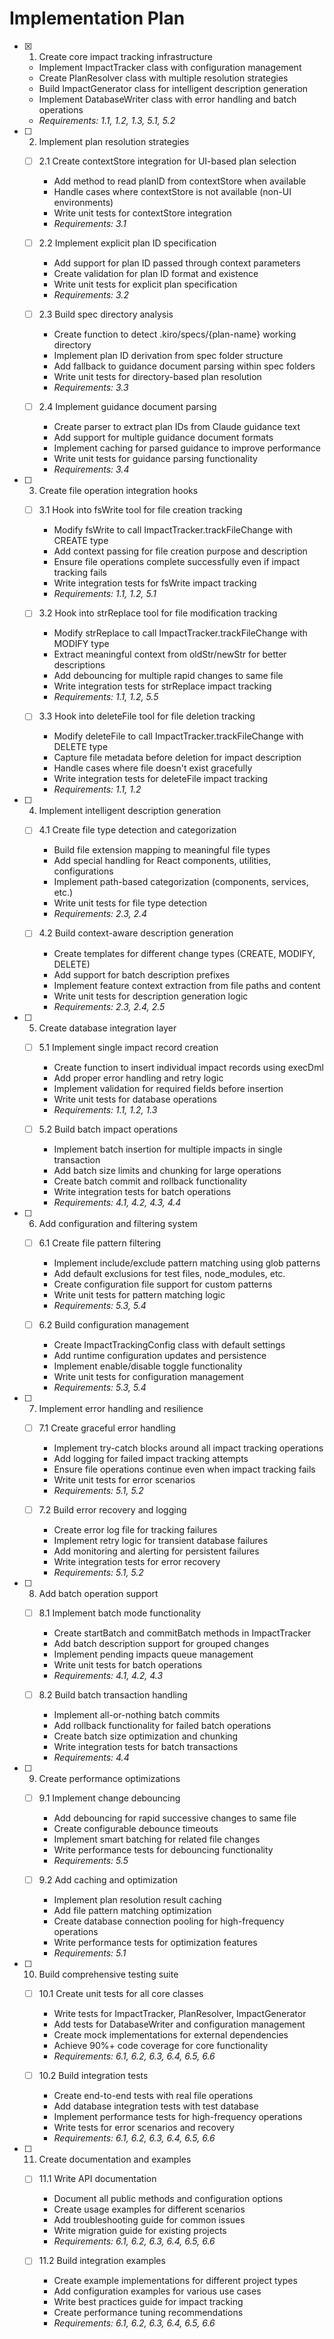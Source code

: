 # Implementation Plan

- [x] 1. Create core impact tracking infrastructure

  - Implement ImpactTracker class with configuration management
  - Create PlanResolver class with multiple resolution strategies
  - Build ImpactGenerator class for intelligent description generation
  - Implement DatabaseWriter class with error handling and batch operations
  - _Requirements: 1.1, 1.2, 1.3, 5.1, 5.2_

- [ ] 2. Implement plan resolution strategies

  - [ ] 2.1 Create contextStore integration for UI-based plan selection

    - Add method to read planID from contextStore when available
    - Handle cases where contextStore is not available (non-UI environments)
    - Write unit tests for contextStore integration
    - _Requirements: 3.1_

  - [ ] 2.2 Implement explicit plan ID specification

    - Add support for plan ID passed through context parameters
    - Create validation for plan ID format and existence
    - Write unit tests for explicit plan specification
    - _Requirements: 3.2_

  - [ ] 2.3 Build spec directory analysis

    - Create function to detect .kiro/specs/{plan-name} working directory
    - Implement plan ID derivation from spec folder structure
    - Add fallback to guidance document parsing within spec folders
    - Write unit tests for directory-based plan resolution
    - _Requirements: 3.3_

  - [ ] 2.4 Implement guidance document parsing
    - Create parser to extract plan IDs from Claude guidance text
    - Add support for multiple guidance document formats
    - Implement caching for parsed guidance to improve performance
    - Write unit tests for guidance parsing functionality
    - _Requirements: 3.4_

- [ ] 3. Create file operation integration hooks

  - [ ] 3.1 Hook into fsWrite tool for file creation tracking

    - Modify fsWrite to call ImpactTracker.trackFileChange with CREATE type
    - Add context passing for file creation purpose and description
    - Ensure file operations complete successfully even if impact tracking fails
    - Write integration tests for fsWrite impact tracking
    - _Requirements: 1.1, 1.2, 5.1_

  - [ ] 3.2 Hook into strReplace tool for file modification tracking

    - Modify strReplace to call ImpactTracker.trackFileChange with MODIFY type
    - Extract meaningful context from oldStr/newStr for better descriptions
    - Add debouncing for multiple rapid changes to same file
    - Write integration tests for strReplace impact tracking
    - _Requirements: 1.1, 1.2, 5.5_

  - [ ] 3.3 Hook into deleteFile tool for file deletion tracking
    - Modify deleteFile to call ImpactTracker.trackFileChange with DELETE type
    - Capture file metadata before deletion for impact description
    - Handle cases where file doesn't exist gracefully
    - Write integration tests for deleteFile impact tracking
    - _Requirements: 1.1, 1.2_

- [ ] 4. Implement intelligent description generation

  - [ ] 4.1 Create file type detection and categorization

    - Build file extension mapping to meaningful file types
    - Add special handling for React components, utilities, configurations
    - Implement path-based categorization (components, services, etc.)
    - Write unit tests for file type detection
    - _Requirements: 2.3, 2.4_

  - [ ] 4.2 Build context-aware description generation
    - Create templates for different change types (CREATE, MODIFY, DELETE)
    - Add support for batch description prefixes
    - Implement feature context extraction from file paths and content
    - Write unit tests for description generation logic
    - _Requirements: 2.3, 2.4, 2.5_

- [ ] 5. Create database integration layer

  - [ ] 5.1 Implement single impact record creation

    - Create function to insert individual impact records using execDml
    - Add proper error handling and retry logic
    - Implement validation for required fields before insertion
    - Write unit tests for database operations
    - _Requirements: 1.1, 1.2, 1.3_

  - [ ] 5.2 Build batch impact operations
    - Implement batch insertion for multiple impacts in single transaction
    - Add batch size limits and chunking for large operations
    - Create batch commit and rollback functionality
    - Write integration tests for batch operations
    - _Requirements: 4.1, 4.2, 4.3, 4.4_

- [ ] 6. Add configuration and filtering system

  - [ ] 6.1 Create file pattern filtering

    - Implement include/exclude pattern matching using glob patterns
    - Add default exclusions for test files, node_modules, etc.
    - Create configuration file support for custom patterns
    - Write unit tests for pattern matching logic
    - _Requirements: 5.3, 5.4_

  - [ ] 6.2 Build configuration management
    - Create ImpactTrackingConfig class with default settings
    - Add runtime configuration updates and persistence
    - Implement enable/disable toggle functionality
    - Write unit tests for configuration management
    - _Requirements: 5.3, 5.4_

- [ ] 7. Implement error handling and resilience

  - [ ] 7.1 Create graceful error handling

    - Implement try-catch blocks around all impact tracking operations
    - Add logging for failed impact tracking attempts
    - Ensure file operations continue even when impact tracking fails
    - Write unit tests for error scenarios
    - _Requirements: 5.1, 5.2_

  - [ ] 7.2 Build error recovery and logging
    - Create error log file for tracking failures
    - Implement retry logic for transient database failures
    - Add monitoring and alerting for persistent failures
    - Write integration tests for error recovery
    - _Requirements: 5.1, 5.2_

- [ ] 8. Add batch operation support

  - [ ] 8.1 Implement batch mode functionality

    - Create startBatch and commitBatch methods in ImpactTracker
    - Add batch description support for grouped changes
    - Implement pending impacts queue management
    - Write unit tests for batch operations
    - _Requirements: 4.1, 4.2, 4.3_

  - [ ] 8.2 Build batch transaction handling
    - Implement all-or-nothing batch commits
    - Add rollback functionality for failed batch operations
    - Create batch size optimization and chunking
    - Write integration tests for batch transactions
    - _Requirements: 4.4_

- [ ] 9. Create performance optimizations

  - [ ] 9.1 Implement change debouncing

    - Add debouncing for rapid successive changes to same file
    - Create configurable debounce timeouts
    - Implement smart batching for related file changes
    - Write performance tests for debouncing functionality
    - _Requirements: 5.5_

  - [ ] 9.2 Add caching and optimization
    - Implement plan resolution result caching
    - Add file pattern matching optimization
    - Create database connection pooling for high-frequency operations
    - Write performance tests for optimization features
    - _Requirements: 5.1_

- [ ] 10. Build comprehensive testing suite

  - [ ] 10.1 Create unit tests for all core classes

    - Write tests for ImpactTracker, PlanResolver, ImpactGenerator
    - Add tests for DatabaseWriter and configuration management
    - Create mock implementations for external dependencies
    - Achieve 90%+ code coverage for core functionality
    - _Requirements: 6.1, 6.2, 6.3, 6.4, 6.5, 6.6_

  - [ ] 10.2 Build integration tests
    - Create end-to-end tests with real file operations
    - Add database integration tests with test database
    - Implement performance tests for high-frequency operations
    - Write tests for error scenarios and recovery
    - _Requirements: 6.1, 6.2, 6.3, 6.4, 6.5, 6.6_

- [ ] 11. Create documentation and examples

  - [ ] 11.1 Write API documentation

    - Document all public methods and configuration options
    - Create usage examples for different scenarios
    - Add troubleshooting guide for common issues
    - Write migration guide for existing projects
    - _Requirements: 6.1, 6.2, 6.3, 6.4, 6.5, 6.6_

  - [ ] 11.2 Build integration examples
    - Create example implementations for different project types
    - Add configuration examples for various use cases
    - Write best practices guide for impact tracking
    - Create performance tuning recommendations
    - _Requirements: 6.1, 6.2, 6.3, 6.4, 6.5, 6.6_
